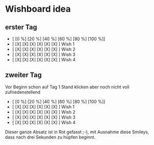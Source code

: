 <!--

author:   Dr. Mark Jacob, Maximilian Dörnbrack
email:
version:  1.0.0
language: de
narrator: Deutsch Female
comment: Impactful English Presentations

-->

# Wishboard idea

## erster Tag

- [ [0 %] [20 %] [40 %] [60 %] [80 %] [100 %]]
- [ [X]   [X]    [X]    [X]    [X]     [X]   ]  Wish 1
- [ [X]   [X]    [X]    [X]    [X]     [X]   ]  Wish 2
- [ [X]   [X]    [X]    [X]    [X]     [X]   ]  Wish 3
- [ [X]   [X]    [X]    [X]    [X]     [X]   ]  Wish 4


## zweiter  Tag

Vor Beginn schon auf Tag 1 Stand klicken aber noch nicht voll zufriedenstellend


- [ [0 %] [20 %] [40 %] [60 %] [80 %] [100 %]]
- [ [X]   [X]    [X]    [X]    [X]     [X]   ]  Wish 1
- [ [X]   [X]    [X]    [X]    [X]     [X]   ]  Wish 2
- [ [X]   [X]    [X]    [X]    [X]     [X]   ]  Wish 3
- [ [X]   [X]    [X]    [X]    [X]     [X]   ]  Wish 4

<!--style="color: red"-->
Dieser ganze Absatz ist in Rot gefasst ;-)<!--
class="animated infinite bounce"
style="animation-delay: 3s;"
-->, mit Ausnahme diese Smileys, dass nach drei
Sekunden zu hüpfen beginnt.
